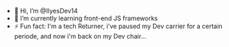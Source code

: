 - 👋 Hi, I’m @IlyesDev14
- 🌱 I’m currently learning front-end JS frameworks
- ⚡ Fun fact: I'm a tech Returner, i've paused my Dev carrier for a certain periode, and now i'm back on my Dev chair...

<!---
IlyesDev14/IlyesDev14 is a ✨ special ✨ repository because its `README.md` (this file) appears on your GitHub profile.
You can click the Preview link to take a look at your changes.
--->
